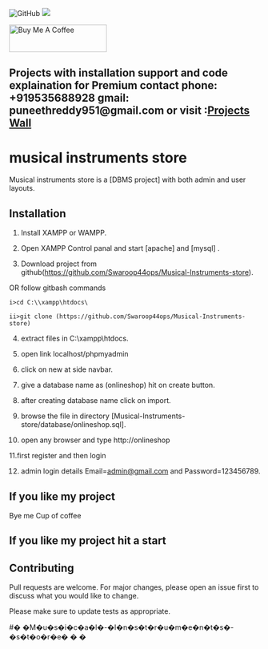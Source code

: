 ![GitHub](https://img.shields.io/github/license/puneethreddyhc/online-shopping-system-advanced)
![](https://visitor-badge.glitch.me/badge?page_id=puneethreddyhc.onlineadv)

<a href="https://www.buymeacoffee.com/Swaroop44ops" target="_blank"><img src="https://cdn.buymeacoffee.com/buttons/v2/default-yellow.png" alt="Buy Me A Coffee" width="195" height="55"></a>


<h2> Projects with installation support and code explaination for Premium contact phone: +919535688928 gmail: puneethreddy951@gmail.com or visit :<a href="http://www.projectswall.com/">Projects Wall</a></h2>

# musical instruments store 

Musical instruments store is a [DBMS project] with both admin and user layouts.

## Installation

1. Install XAMPP or WAMPP.

2. Open XAMPP Control panal and start [apache] and [mysql] .

3. Download project from github(https://github.com/Swaroop44ops/Musical-Instruments-store).
 
 OR follow gitbash commands

    i>cd C:\\xampp\htdocs\

    ii>git clone (https://github.com/Swaroop44ops/Musical-Instruments-store)

4. extract files in C:\\xampp\htdocs\.

5. open link localhost/phpmyadmin

6. click on new at side navbar.

7. give a database name as (onlineshop) hit on create button.

8. after creating database name click on import.

9. browse the file in directory [Musical-Instruments-store/database/onlineshop.sql].

10. open any browser and type http://onlineshop

11.first register and then login

12. admin login details  Email=admin@gmail.com and Password=123456789.

## If you like my project 
   Bye me Cup of coffee

## If you like my project hit a start







## Contributing
Pull requests are welcome. For major changes, please open an issue first to discuss what you would like to change.

Please make sure to update tests as appropriate.


#� �M�u�s�i�c�a�l�-�I�n�s�t�r�u�m�e�n�t�s�-�s�t�o�r�e�
�
�
